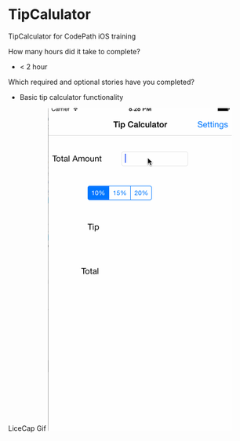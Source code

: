 # TipCalulator
TipCalculator for CodePath iOS training

How many hours did it take to complete?
* < 2 hour

Which required and optional stories have you completed?
* Basic tip calculator functionality

LiceCap Gif
![](TipCalculator.gif)
